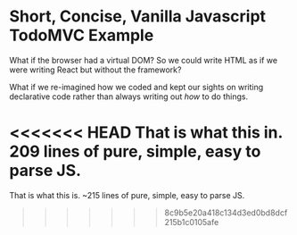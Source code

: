 # Short, Concise, Vanilla Javascript TodoMVC Example

What if the browser had a virtual DOM? So we could write HTML as if we were writing React but without the framework?

What if we re-imagined how we coded and kept our sights on writing declarative code rather than always writing out _how_ to do things.

<<<<<<< HEAD
That is what this in. 209 lines of pure, simple, easy to parse JS.
=======
That is what this is. ~215 lines of pure, simple, easy to parse JS.
>>>>>>> 8c9b5e20a418c134d3ed0bd8dcf215b1c0105afe
